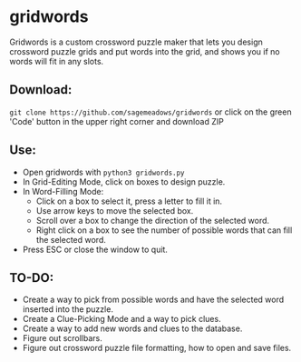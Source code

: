 # gridwords
Gridwords is a custom crossword puzzle maker that lets you design crossword puzzle grids and put words into the grid, and shows you if no words will fit in any slots.

## Download:
`git clone https://github.com/sagemeadows/gridwords` or click on the green 'Code' button in the upper right corner and download ZIP

## Use:
- Open gridwords with `python3 gridwords.py`
- In Grid-Editing Mode, click on boxes to design puzzle.
- In Word-Filling Mode:
  - Click on a box to select it, press a letter to fill it in.
  - Use arrow keys to move the selected box.
  - Scroll over a box to change the direction of the selected word.
  - Right click on a box to see the number of possible words that can fill the selected word.
- Press ESC or close the window to quit.

## TO-DO:
- Create a way to pick from possible words and have the selected word inserted into the puzzle.
- Create a Clue-Picking Mode and a way to pick clues.
- Create a way to add new words and clues to the database.
- Figure out scrollbars.
- Figure out crossword puzzle file formatting, how to open and save files.

